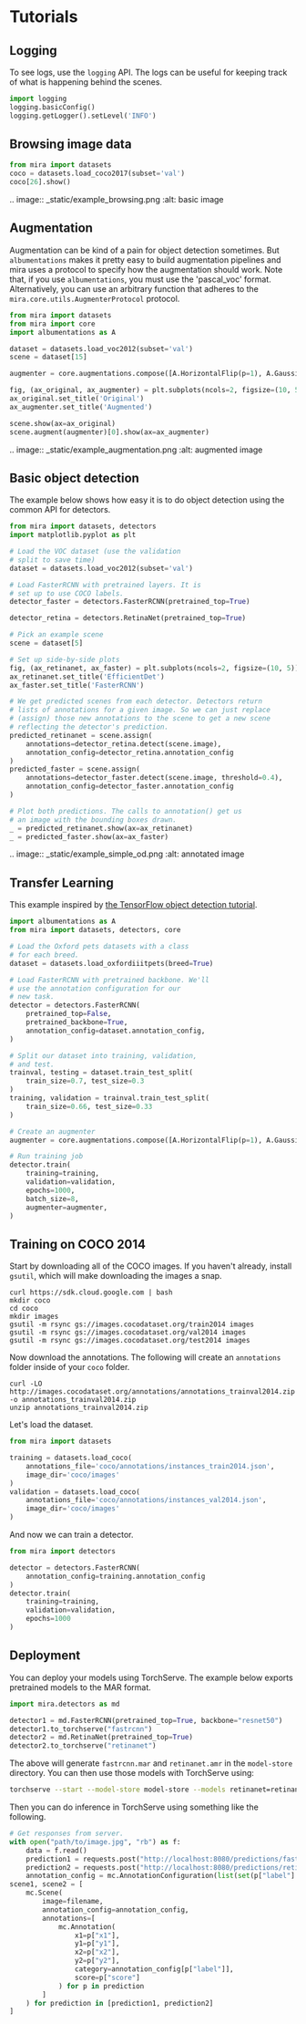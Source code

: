 # Tutorials

## Logging

To see logs, use the `logging` API. The logs can be
useful for keeping track of what is happening behind
the scenes.

```python
import logging
logging.basicConfig()
logging.getLogger().setLevel('INFO')
```

## Browsing image data

```python
from mira import datasets
coco = datasets.load_coco2017(subset='val')
coco[26].show()
```

.. image:: _static/example_browsing.png
    :alt: basic image

## Augmentation

Augmentation can be kind of a pain for
object detection sometimes. But `albumentations`
makes it pretty easy to build augmentation pipelines
and mira uses a protocol to specify how the augmentation
should work. Note that, if you use `albumentations`, you
must use the 'pascal_voc' format. Alternatively, you can use
an arbitrary function that adheres to the `mira.core.utils.AugmenterProtocol`
protocol.

```python
from mira import datasets
from mira import core
import albumentations as A

dataset = datasets.load_voc2012(subset='val')
scene = dataset[15]

augmenter = core.augmentations.compose([A.HorizontalFlip(p=1), A.GaussianBlur()])

fig, (ax_original, ax_augmenter) = plt.subplots(ncols=2, figsize=(10, 5))
ax_original.set_title('Original')
ax_augmenter.set_title('Augmented')

scene.show(ax=ax_original)
scene.augment(augmenter)[0].show(ax=ax_augmenter)
```

.. image:: _static/example_augmentation.png
    :alt: augmented image

## Basic object detection

The example below shows how easy it is to
do object detection using the common API
for detectors.

```python
from mira import datasets, detectors
import matplotlib.pyplot as plt

# Load the VOC dataset (use the validation
# split to save time)
dataset = datasets.load_voc2012(subset='val')

# Load FasterRCNN with pretrained layers. It is
# set up to use COCO labels.
detector_faster = detectors.FasterRCNN(pretrained_top=True)

detector_retina = detectors.RetinaNet(pretrained_top=True)

# Pick an example scene
scene = dataset[5]

# Set up side-by-side plots
fig, (ax_retinanet, ax_faster) = plt.subplots(ncols=2, figsize=(10, 5))
ax_retinanet.set_title('EfficientDet')
ax_faster.set_title('FasterRCNN')

# We get predicted scenes from each detector. Detectors return
# lists of annotations for a given image. So we can just replace
# (assign) those new annotations to the scene to get a new scene
# reflecting the detector's prediction.
predicted_retinanet = scene.assign(
    annotations=detector_retina.detect(scene.image),
    annotation_config=detector_retina.annotation_config
)
predicted_faster = scene.assign(
    annotations=detector_faster.detect(scene.image, threshold=0.4),
    annotation_config=detector_faster.annotation_config
)

# Plot both predictions. The calls to annotation() get us
# an image with the bounding boxes drawn.
_ = predicted_retinanet.show(ax=ax_retinanet)
_ = predicted_faster.show(ax=ax_faster)
```

.. image:: _static/example_simple_od.png
    :alt: annotated image

## Transfer Learning
This example inspired by [the TensorFlow object detection tutorial](https://github.com/tensorflow/models/blob/master/research/object_detection/g3doc/running_pets.md).

```python
import albumentations as A
from mira import datasets, detectors, core

# Load the Oxford pets datasets with a class
# for each breed.
dataset = datasets.load_oxfordiiitpets(breed=True)

# Load FasterRCNN with pretrained backbone. We'll
# use the annotation configuration for our
# new task.
detector = detectors.FasterRCNN(
    pretrained_top=False,
    pretrained_backbone=True,
    annotation_config=dataset.annotation_config,
)

# Split our dataset into training, validation,
# and test.
trainval, testing = dataset.train_test_split(
    train_size=0.7, test_size=0.3
)
training, validation = trainval.train_test_split(
    train_size=0.66, test_size=0.33
)

# Create an augmenter
augmenter = core.augmentations.compose([A.HorizontalFlip(p=1), A.GaussianBlur()])

# Run training job
detector.train(
    training=training,
    validation=validation,
    epochs=1000,
    batch_size=8,
    augmenter=augmenter,
)
```

## Training on COCO 2014

Start by downloading all of the COCO images. If you haven't already, install `gsutil`, which will make downloading the images a snap.

```shell
curl https://sdk.cloud.google.com | bash
mkdir coco
cd coco
mkdir images
gsutil -m rsync gs://images.cocodataset.org/train2014 images
gsutil -m rsync gs://images.cocodataset.org/val2014 images
gsutil -m rsync gs://images.cocodataset.org/test2014 images
```

Now download the annotations. The following will create an `annotations` folder inside of your `coco` folder.
```shell
curl -LO  http://images.cocodataset.org/annotations/annotations_trainval2014.zip -o annotations_trainval2014.zip
unzip annotations_trainval2014.zip
```

Let's load the dataset.

```python
from mira import datasets

training = datasets.load_coco(
    annotations_file='coco/annotations/instances_train2014.json',
    image_dir='coco/images'
)
validation = datasets.load_coco(
    annotations_file='coco/annotations/instances_val2014.json',
    image_dir='coco/images'
)
```

And now we can train a detector.

```python
from mira import detectors

detector = detectors.FasterRCNN(
    annotation_config=training.annotation_config
)
detector.train(
    training=training,
    validation=validation,
    epochs=1000
)
```

## Deployment
You can deploy your models using TorchServe. The example below exports pretrained models to the MAR format.

```python
import mira.detectors as md

detector1 = md.FasterRCNN(pretrained_top=True, backbone="resnet50")
detector1.to_torchserve("fastrcnn")
detector2 = md.RetinaNet(pretrained_top=True)
detector2.to_torchserve("retinanet")
```

The above will generate `fastrcnn.mar` and `retinanet.amr` in the `model-store` directory. You can then use those models with TorchServe using:

```bash
torchserve --start --model-store model-store --models retinanet=retinanet.mar,fastrcnn=fastrcnn.mar
```

Then you can do inference in TorchServe using something like the following.

```python
# Get responses from server.
with open("path/to/image.jpg", "rb") as f:
    data = f.read()
    prediction1 = requests.post("http://localhost:8080/predictions/fastrcnn", data=data).json()
    prediction2 = requests.post("http://localhost:8080/predictions/retinanet", data=data).json()
    annotation_config = mc.AnnotationConfiguration(list(set(p["label"] for p in prediction1 + prediction2)))
scene1, scene2 = [
    mc.Scene(
        image=filename,
        annotation_config=annotation_config,
        annotations=[
            mc.Annotation(
                x1=p["x1"],
                y1=p["y1"],
                x2=p["x2"],
                y2=p["y2"],
                category=annotation_config[p["label"]],
                score=p["score"]
            ) for p in prediction
        ]
    ) for prediction in [prediction1, prediction2]
]
```